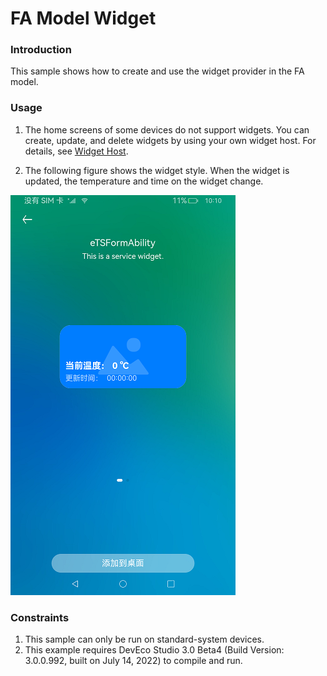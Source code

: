 # FA Model Widget

### Introduction

This sample shows how to create and use the widget provider in the FA model.

### Usage

1. The home screens of some devices do not support widgets. You can create, update, and delete widgets by using your own widget host. For details, see [Widget Host](../FormLauncher/README.md).

2. The following figure shows the widget style. When the widget is updated, the temperature and time on the widget change.

![eTSFormExample](screenshots/main.png)

### Constraints

1. This sample can only be run on standard-system devices.
2. This example requires DevEco Studio 3.0 Beta4 (Build Version: 3.0.0.992, built on July 14, 2022) to compile and run. 

